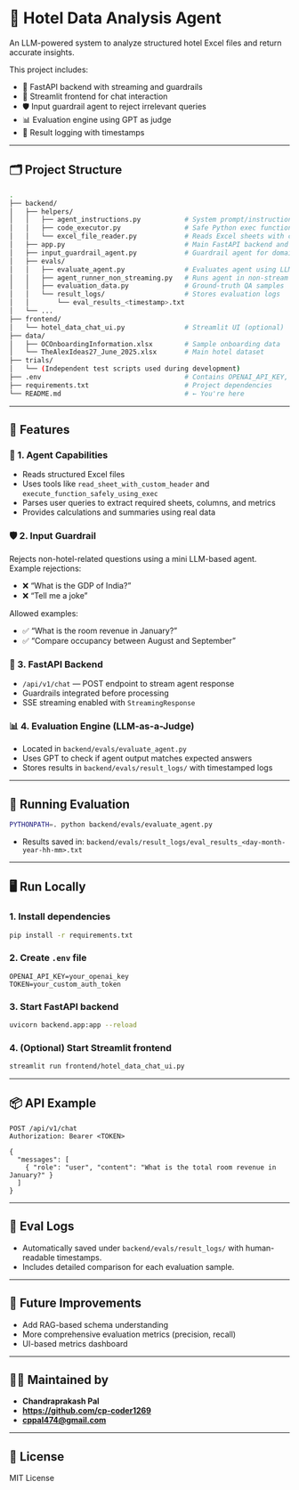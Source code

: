 # 🏨 Hotel Data Analysis Agent

An LLM-powered system to analyze structured hotel Excel files and return accurate insights.

This project includes:

- 🚀 FastAPI backend with streaming and guardrails  
- 💬 Streamlit frontend for chat interaction  
- 🛡️ Input guardrail agent to reject irrelevant queries  
- 📊 Evaluation engine using GPT as judge  
- 📁 Result logging with timestamps  

---

## 🗂️ Project Structure

```bash
.
├── backend/
│   ├── helpers/
│   │   ├── agent_instructions.py           # System prompt/instructions
│   │   ├── code_executor.py                # Safe Python exec function
│   │   └── excel_file_reader.py            # Reads Excel sheets with custom headers
│   ├── app.py                              # Main FastAPI backend and agent logic
│   ├── input_guardrail_agent.py            # Guardrail agent for domain restriction
│   ├── evals/
│   │   ├── evaluate_agent.py               # Evaluates agent using LLM-as-a-judge
│   │   ├── agent_runner_non_streaming.py   # Runs agent in non-stream mode
│   │   ├── evaluation_data.py              # Ground-truth QA samples
│   │   └── result_logs/                    # Stores evaluation logs
│   │       └── eval_results_<timestamp>.txt
│   └── ...
├── frontend/
│   └── hotel_data_chat_ui.py               # Streamlit UI (optional)
├── data/
│   ├── OCOnboardingInformation.xlsx        # Sample onboarding data
│   └── TheAlexIdeas27_June_2025.xlsx       # Main hotel dataset
├── trials/
│   └── (Independent test scripts used during development)
├── .env                                    # Contains OPENAI_API_KEY, TOKEN, etc.
├── requirements.txt                        # Project dependencies
└── README.md                               # ← You're here
```

---

## 🚀 Features

### 🧠 1. Agent Capabilities

* Reads structured Excel files
* Uses tools like `read_sheet_with_custom_header` and `execute_function_safely_using_exec`
* Parses user queries to extract required sheets, columns, and metrics
* Provides calculations and summaries using real data

### 🛡️ 2. Input Guardrail

Rejects non-hotel-related questions using a mini LLM-based agent.
Example rejections:

* ❌ “What is the GDP of India?”
* ❌ “Tell me a joke”

Allowed examples:

* ✅ “What is the room revenue in January?”
* ✅ “Compare occupancy between August and September”

### 💬 3. FastAPI Backend

* `/api/v1/chat` — POST endpoint to stream agent response
* Guardrails integrated before processing
* SSE streaming enabled with `StreamingResponse`

### 📊 4. Evaluation Engine (LLM-as-a-Judge)

* Located in `backend/evals/evaluate_agent.py`
* Uses GPT to check if agent output matches expected answers
* Stores results in `backend/evals/result_logs/` with timestamped logs

---

## 🧪 Running Evaluation

```bash
PYTHONPATH=. python backend/evals/evaluate_agent.py
```

* Results saved in: `backend/evals/result_logs/eval_results_<day-month-year-hh-mm>.txt`

---

## 🖥️ Run Locally

### 1. Install dependencies

```bash
pip install -r requirements.txt
```

### 2. Create `.env` file

```
OPENAI_API_KEY=your_openai_key
TOKEN=your_custom_auth_token
```

### 3. Start FastAPI backend

```bash
uvicorn backend.app:app --reload
```

### 4. (Optional) Start Streamlit frontend

```bash
streamlit run frontend/hotel_data_chat_ui.py
```

---

## 📦 API Example

```http
POST /api/v1/chat
Authorization: Bearer <TOKEN>

{
  "messages": [
    { "role": "user", "content": "What is the total room revenue in January?" }
  ]
}
```

---

## 📁 Eval Logs

* Automatically saved under `backend/evals/result_logs/` with human-readable timestamps.
* Includes detailed comparison for each evaluation sample.

---

## 📎 Future Improvements

* Add RAG-based schema understanding
* More comprehensive evaluation metrics (precision, recall)
* UI-based metrics dashboard

---

## 👨‍💻 Maintained by

* **Chandraprakash Pal**
* **https://github.com/cp-coder1269**
* **cppal474@gmail.com**

---

## 📝 License

MIT License
